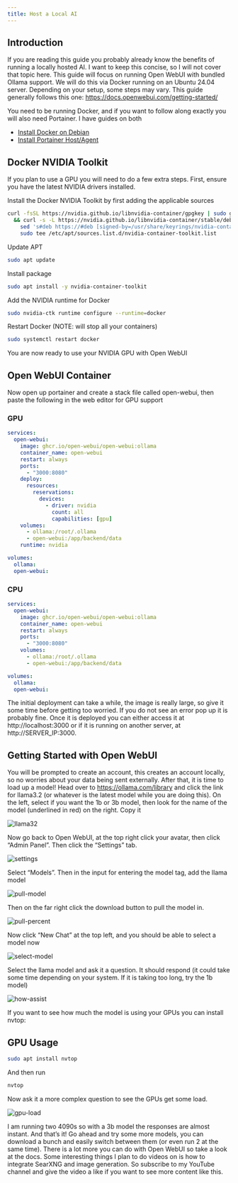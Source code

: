 ```yaml
---
title: Host a Local AI
---
```


## Introduction
If you are reading this guide you probably already know the benefits of running a locally hosted AI. I want to keep this concise, so I will not cover that topic here. This guide will focus on running Open WebUI with bundled Ollama support. We will do this via Docker running on an Ubuntu 24.04 server. Depending on your setup, some steps may vary. This guide generally follows this one: https://docs.openwebui.com/getting-started/

You need to be running Docker, and if you want to follow along exactly you will also need Portainer. I have guides on both
* [Install Docker on Debian](https://hakehardware.github.io/docs/guides/linux/install-docker-debian)
* [Install Portainer Host/Agent](https://hakehardware.github.io/docs/guides/linux/install-portainer-host-agent)


## Docker NVIDIA Toolkit
If you plan to use a GPU you will need to do a few extra steps. First, ensure you have the latest NVIDIA drivers installed.

Install the Docker NVIDIA Toolkit by first adding the applicable sources
```bash
curl -fsSL https://nvidia.github.io/libnvidia-container/gpgkey | sudo gpg --dearmor -o /usr/share/keyrings/nvidia-container-toolkit-keyring.gpg \
  && curl -s -L https://nvidia.github.io/libnvidia-container/stable/deb/nvidia-container-toolkit.list | \
    sed 's#deb https://#deb [signed-by=/usr/share/keyrings/nvidia-container-toolkit-keyring.gpg] https://#g' | \
    sudo tee /etc/apt/sources.list.d/nvidia-container-toolkit.list
```

Update APT
```bash
sudo apt update
```

Install package
```bash
sudo apt install -y nvidia-container-toolkit
```

Add the NVIDIA runtime for Docker
```bash
sudo nvidia-ctk runtime configure --runtime=docker
```

Restart Docker (NOTE: will stop all your containers)
```bash
sudo systemctl restart docker
```

You are now ready to use your NVIDIA GPU with Open WebUI

## Open WebUI Container
Now open up portainer and create a stack file called open-webui, then paste the following in the web editor for GPU support

### GPU
```yaml
services:
  open-webui:
    image: ghcr.io/open-webui/open-webui:ollama
    container_name: open-webui
    restart: always
    ports:
      - "3000:8080"
    deploy:
      resources:
        reservations:
          devices:
            - driver: nvidia
              count: all
              capabilities: [gpu]
    volumes:
      - ollama:/root/.ollama
      - open-webui:/app/backend/data
    runtime: nvidia

volumes:
  ollama:
  open-webui:
```

### CPU
```yaml
services:
  open-webui:
    image: ghcr.io/open-webui/open-webui:ollama
    container_name: open-webui
    restart: always
    ports:
      - "3000:8080"
    volumes:
      - ollama:/root/.ollama
      - open-webui:/app/backend/data

volumes:
  ollama:
  open-webui:
```

The initial deployment can take a while, the image is really large, so give it some time before getting too worried. If you do not see an error pop up it is probably fine. Once it is deployed you can either access it at http://localhost:3000 or if it is running on another server, at http://SERVER_IP:3000. 

## Getting Started with Open WebUI
You will be prompted to create an account, this creates an account locally, so no worries about your data being sent externally. After that, it is time to load up a model! Head over to https://ollama.com/library and click the link for llama3.2 (or whatever is the latest model while you are doing this). On the left, select if you want the 1b or 3b model, then look for the name of the model (underlined in red) on the right. Copy it

![llama32](/img/host-local-ai/llama32.png)

Now go back to Open WebUI, at the top right click your avatar, then click “Admin Panel”. Then click the “Settings” tab. 

![settings](/img/host-local-ai/settings.png)

Select “Models”. Then in the input for entering the model tag, add the llama model

![pull-model](/img/host-local-ai/pull-model.png)

Then on the far right click the download button to pull the model in. 

![pull-percent](/img/host-local-ai/pull-percent.png)

Now click “New Chat” at the top left, and you should be able to select a model now

![select-model](/img/host-local-ai/select-model.png)

Select the llama model and ask it a question. It should respond (it could take some time depending on your system. If it is taking too long, try the 1b model)

![how-assist](/img/host-local-ai/how-assist.png)

If you want to see how much the model is using your GPUs you can install nvtop:

## GPU Usage
```bash
sudo apt install nvtop
```

And then run
```bash
nvtop
```

Now ask it a more complex question to see the GPUs get some load. 

![gpu-load](/img/host-local-ai/gpu-load.png)

I am running two 4090s so with a 3b model the responses are almost instant. And that’s it! Go ahead and try some more models, you can download a bunch and easily switch between them (or even run 2 at the same time). There is a lot more you can do with Open WebUI so take a look at the docs. Some interesting things I plan to do videos on is how to integrate SearXNG and image generation. So subscribe to my YouTube channel and give the video a like if you want to see more content like this.